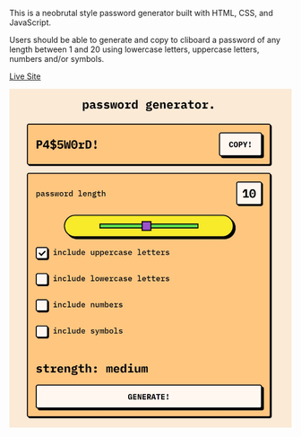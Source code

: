 This is a neobrutal style password generator built with HTML, CSS, and JavaScript.

Users should be able to generate and copy to cliboard a password of any length between 1 and 20 using lowercase letters, uppercase letters, numbers and/or symbols.

[Live Site](https://ihcoops.github.io/neo-brutal-password-generator/)

![Screenshot](/screenshot.jpg?raw=true "Screenshot")